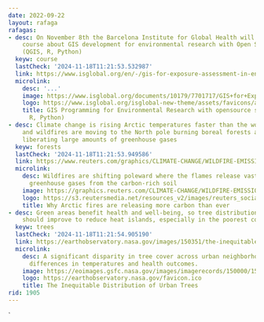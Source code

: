 ```yaml
---
date: 2022-09-22
layout: rafaga
rafagas:
- desc: On November 8th the Barcelona Institute for Global Health will start an online
    course about GIS development for environmental research with Open Source software
    (QGIS, R, Python)
  keyw: course
  lastCheck: '2024-11-18T11:21:53.532987'
  link: https://www.isglobal.org/en/-/gis-for-exposure-assessment-in-environmental-health-research
  microlink:
    desc: '...'
    image: https://www.isglobal.org/documents/10179/7701717/GIS+for+Exposure+Assessment+in+Environmental++Health+Research/c8c490d1-5492-49fa-8893-26c624ec2ba4?t=1582114165000
    logo: https://www.isglobal.org/isglobal-new-theme/assets/favicons/apple-touch-icon.png
    title: GIS Programming for Environmental Research with opensource software (QGIS,
      R, Python)
- desc: Climate change is rising Arctic temperatures faster than the world average,
    and wildfires are moving to the North pole burning boreal forests and tundra,
    liberating large amounts of greenhouse gases
  keyw: forests
  lastCheck: '2024-11-18T11:21:53.949586'
  link: https://www.reuters.com/graphics/CLIMATE-CHANGE/WILDFIRE-EMISSIONS/zjvqkrwmnvx/
  microlink:
    desc: Wildfires are shifting poleward where the flames release vast amounts of
      greenhouse gases from the carbon-rich soil
    image: https://graphics.reuters.com/CLIMATE-CHANGE/WILDFIRE-EMISSIONS/zjvqkrwmnvx/cdn/images/reuters-graphics.jpg
    logo: https://s3.reutersmedia.net/resources_v2/images/reuters_social_logo.png
    title: Why Arctic fires are releasing more carbon than ever
- desc: Green areas benefit health and well-being, so tree distribution in cities
    should improve to reduce heat islands, especially in the poorest communities
  keyw: trees
  lastCheck: '2024-11-18T11:21:54.905190'
  link: https://earthobservatory.nasa.gov/images/150351/the-inequitable-distribution-of-urban-trees
  microlink:
    desc: A significant disparity in tree cover across urban neighborhoods leads to
      differences in temperatures and health outcomes.
    image: https://eoimages.gsfc.nasa.gov/images/imagerecords/150000/150351/urbantreezoomslst_oli_2019265_th.jpg
    logo: https://earthobservatory.nasa.gov/favicon.ico
    title: The Inequitable Distribution of Urban Trees
rid: 1905
---
```


`
